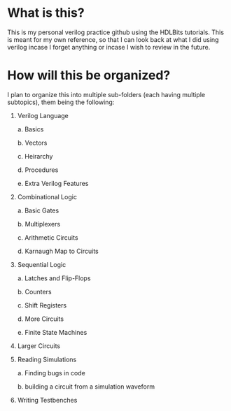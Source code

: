 # What is this?
This is my personal verilog practice github using the HDLBits tutorials. This is meant for my own reference, so that I can look back at what I did using verilog incase I forget anything or incase I wish to review in the future.

# How will this be organized?
I plan to organize this into multiple sub-folders (each having multiple subtopics), them being the following:
1. Verilog Language

    a. Basics

    b. Vectors

    c. Heirarchy

    d. Procedures

    e. Extra Verilog Features

2. Combinational Logic

    a. Basic Gates

    b. Multiplexers

    c. Arithmetic Circuits

    d. Karnaugh Map to Circuits

3. Sequential Logic

    a. Latches and Flip-Flops

    b. Counters

    c. Shift Registers

    d. More Circuits

    e. Finite State Machines

4. Larger Circuits

5. Reading Simulations

    a. Finding bugs in code

    b. building a circuit from a simulation waveform

6. Writing Testbenches
